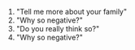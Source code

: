 1) "Tell me more about your family"
2) "Why so negative?"
3) "Do you really think so?"
4) "Why so negative?"